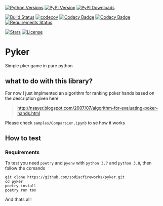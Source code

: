 [![Python Versions](https://img.shields.io/pypi/pyversions/pyker.svg?color=3776AB&logo=python&logoColor=white)](https://www.python.org/)
[![PyPI Version](https://img.shields.io/pypi/v/pyker.svg?color=blue&logo=pypi&logoColor=white)](https://pypi.org/project/pyker/)
[![PyPI Downloads](https://img.shields.io/pypi/dm/pyker.svg?color=blue&logo=pypi&logoColor=white)](https://pypi.org/project/pyker/)

[![Build Status](https://travis-ci.org/zodiacfireworks/pyker.svg?branch=master)](https://travis-ci.org/zodiacfireworks/pyker)
[![codecov](https://codecov.io/gh/zodiacfireworks/pyker/branch/master/graph/badge.svg)](https://codecov.io/gh/zodiacfireworks/pyker)
[![Codacy Badge](https://api.codacy.com/project/badge/Grade/1787644ed8524433b9466f74d24b44d2)](https://www.codacy.com/gh/zodiacfireworks/pyker?utm_source=github.com&utm_medium=referral&utm_content=zodiacfireworks/pyker&utm_campaign=Badge_Grade)
[![Codacy Badge](https://api.codacy.com/project/badge/Coverage/1787644ed8524433b9466f74d24b44d2)](https://www.codacy.com/gh/zodiacfireworks/pyker?utm_source=github.com&utm_medium=referral&utm_content=zodiacfireworks/pyker&utm_campaign=Badge_Coverage)
[![Requirements Status](https://requires.io/github/zodiacfireworks/pyker/requirements.svg?branch=master)](https://requires.io/github/zodiacfireworks/pyker/requirements/?branch=master)

[![Stars](https://img.shields.io/github/stars/zodiacfireworks/pyker?logo=github)](https://github.com/zodiacfireworks/pyker/)
[![License](https://img.shields.io/pypi/l/pyker.svg?color=blue)](https://github.com/zodiacfireworks/pyker/blob/master/LICENSE.txt)

# Pyker

Simple pker game in pure python

## what to do with this library?

For now I just implmented an algorithm for ranking poker hands based on the description given here

> http://nsayer.blogspot.com/2007/07/algorithm-for-evaluating-poker-hands.html

Please check `samples/Comparsion.ipynb` to se how it works

## How to test

### Requirements

To test you need `poetry` and `pyenv` with `python 3.7` and `python 3.8`, then follow the comands

```
git clone https://github.com/zodiacfireworks/pyker.git
cd pyker
poetry install
poetry run tox
```

And thats all!
